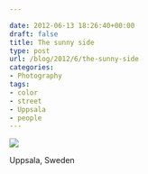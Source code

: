 ```yaml
---

date: 2012-06-13 18:26:40+00:00
draft: false
title: The sunny side
type: post
url: /blog/2012/6/the-sunny-side
categories:
- Photography
tags:
- color
- street
- Uppsala
- people
---
```



  
![](/images/2012-06-13-20126the-sunny-side/20120613-R0010263.jpg)

  



Uppsala, Sweden
